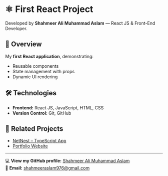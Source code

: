# ⚛ First React Project

Developed by **Shahmeer Ali Muhammad Aslam** — React JS & Front-End Developer.

## 📌 Overview
My **first React application**, demonstrating:
- Reusable components
- State management with props
- Dynamic UI rendering

## 🛠 Technologies
- **Frontend:** React JS, JavaScript, HTML, CSS
- **Version Control:** Git, GitHub


## 🔗 Related Projects
- [NetNest – TypeScript App](https://github.com/shahmeeraslam/NetNest)  
- [Portfolio Website](https://github.com/shahmeeraslam/SHAHMEER-PORTFOLIO)

---

💻 **View my GitHub profile:** [Shahmeer Ali Muhammad Aslam](https://github.com/shahmeeraslam)  
📧 **Email:** shahmeeraslam976@gmail.com
